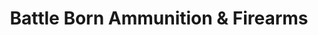 ---
title: "Battle Born Ammunition & Firearms"
url: /carson-city/battle-born-ammunition-und-firearms/
shop: Waffen
---